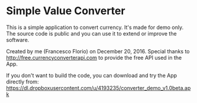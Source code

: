 # Simple Value Converter
This is a simple application to convert currency. It's made for demo only.
The source code is public and you can use it to extend or improve the software.

Created by me (Francesco Florio) on December 20, 2016.
Special thanks to http://free.currencyconverterapi.com to provide the free API used in the App.

If you don't want to build the code, you can download and try the App directly from: 
https://dl.dropboxusercontent.com/u/4193235/converter_demo_v1.0beta.apk
